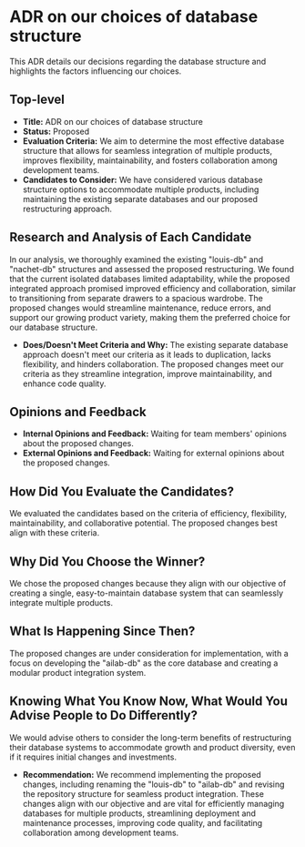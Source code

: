 # ADR on our choices of database structure

This ADR details our decisions regarding the database structure and highlights the factors influencing our choices.

## Top-level
- **Title:** ADR on our choices of database structure
- **Status:** Proposed
- **Evaluation Criteria:** We aim to determine the most effective database structure that allows for seamless integration of multiple products, improves flexibility, maintainability, and fosters collaboration among development teams.
- **Candidates to Consider:** We have considered various database structure options to accommodate multiple products, including maintaining the existing separate databases and our proposed restructuring approach.

## Research and Analysis of Each Candidate
In our analysis, we thoroughly examined the existing "louis-db" and "nachet-db" structures and assessed the proposed restructuring. We found that the current isolated databases limited adaptability, while the proposed integrated approach promised improved efficiency and collaboration, similar to transitioning from separate drawers to a spacious wardrobe. The proposed changes would streamline maintenance, reduce errors, and support our growing product variety, making them the preferred choice for our database structure.

- **Does/Doesn't Meet Criteria and Why:** The existing separate database approach doesn't meet our criteria as it leads to duplication, lacks flexibility, and hinders collaboration. The proposed changes meet our criteria as they streamline integration, improve maintainability, and enhance code quality.

## Opinions and Feedback
- **Internal Opinions and Feedback:** Waiting for team members' opinions about the proposed changes.
- **External Opinions and Feedback:** Waiting for external opinions about the proposed changes.

## How Did You Evaluate the Candidates?
We evaluated the candidates based on the criteria of efficiency, flexibility, maintainability, and collaborative potential. The proposed changes best align with these criteria.

## Why Did You Choose the Winner?
We chose the proposed changes because they align with our objective of creating a single, easy-to-maintain database system that can seamlessly integrate multiple products.

## What Is Happening Since Then?
The proposed changes are under consideration for implementation, with a focus on developing the "ailab-db" as the core database and creating a modular product integration system.

## Knowing What You Know Now, What Would You Advise People to Do Differently?
We would advise others to consider the long-term benefits of restructuring their database systems to accommodate growth and product diversity, even if it requires initial changes and investments.

- **Recommendation:** We recommend implementing the proposed changes, including renaming the "louis-db" to "ailab-db" and revising the repository structure for seamless product integration. These changes align with our objective and are vital for efficiently managing databases for multiple products, streamlining deployment and maintenance processes, improving code quality, and facilitating collaboration among development teams.
